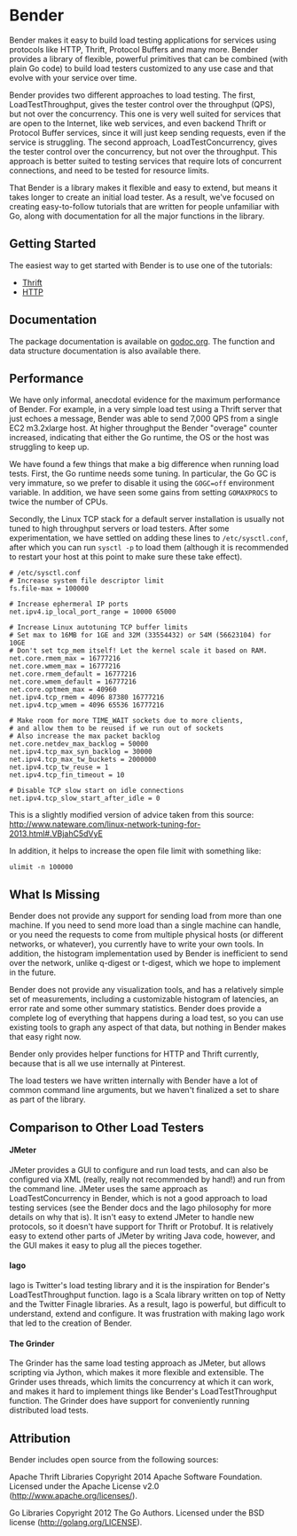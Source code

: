 Bender
======

Bender makes it easy to build load testing applications for services using protocols like HTTP,
Thrift, Protocol Buffers and many more. Bender provides a library of flexible, powerful primitives
that can be combined (with plain Go code) to build load testers customized to any use case and that
evolve with your service over time.

Bender provides two different approaches to load testing. The first, LoadTestThroughput, gives the
tester control over the throughput (QPS), but not over the concurrency. This one is very well
suited for services that are open to the Internet, like web services, and even backend Thrift or
Protocol Buffer services, since it will just keep sending requests, even if the service is
struggling. The second approach, LoadTestConcurrency, gives the tester control over the concurrency,
but not over the throughput. This approach is better suited to testing services that require lots of
concurrent connections, and need to be tested for resource limits.

That Bender is a library makes it flexible and easy to extend, but means it takes longer to create
an initial load tester. As a result, we've focused on creating easy-to-follow tutorials that are
written for people unfamiliar with Go, along with documentation for all the major functions in the
library.

## Getting Started

The easiest way to get started with Bender is to use one of the tutorials:

* [Thrift](https://github.com/pinterest/bender/blob/master/thrift/TUTORIAL.md)
* [HTTP](https://github.com/pinterest/bender/blob/master/http/TUTORIAL.md)

## Documentation

The package documentation is available on [godoc.org](http://godoc.org/github.com/pinterest/bender).
The function and data structure documentation is also available there.

## Performance

We have only informal, anecdotal evidence for the maximum performance of Bender. For example, in a
very simple load test using a Thrift server that just echoes a message, Bender was able to send
7,000 QPS from a single EC2 m3.2xlarge host. At higher throughput the Bender "overage" counter
increased, indicating that either the Go runtime, the OS or the host was struggling to keep up.

We have found a few things that make a big difference when running load tests. First, the Go
runtime needs some tuning. In particular, the Go GC is very immature, so we prefer to disable it
using the `GOGC=off` environment variable. In addition, we have seen some gains from setting
`GOMAXPROCS` to twice the number of CPUs.

Secondly, the Linux TCP stack for a default server installation is usually not tuned to high
throughput servers or load testers. After some experimentation, we have settled on adding these
lines to `/etc/sysctl.conf`, after which you can run `sysctl -p` to load them (although it is
recommended to restart your host at this point to make sure these take effect).

```
# /etc/sysctl.conf
# Increase system file descriptor limit
fs.file-max = 100000

# Increase ephermeral IP ports
net.ipv4.ip_local_port_range = 10000 65000

# Increase Linux autotuning TCP buffer limits
# Set max to 16MB for 1GE and 32M (33554432) or 54M (56623104) for 10GE
# Don't set tcp_mem itself! Let the kernel scale it based on RAM.
net.core.rmem_max = 16777216
net.core.wmem_max = 16777216
net.core.rmem_default = 16777216
net.core.wmem_default = 16777216
net.core.optmem_max = 40960
net.ipv4.tcp_rmem = 4096 87380 16777216
net.ipv4.tcp_wmem = 4096 65536 16777216

# Make room for more TIME_WAIT sockets due to more clients,
# and allow them to be reused if we run out of sockets
# Also increase the max packet backlog
net.core.netdev_max_backlog = 50000
net.ipv4.tcp_max_syn_backlog = 30000
net.ipv4.tcp_max_tw_buckets = 2000000
net.ipv4.tcp_tw_reuse = 1
net.ipv4.tcp_fin_timeout = 10

# Disable TCP slow start on idle connections
net.ipv4.tcp_slow_start_after_idle = 0
```

This is a slightly modified version of advice taken from this source:
http://www.nateware.com/linux-network-tuning-for-2013.html#.VBjahC5dVyE

In addition, it helps to increase the open file limit with something like:

```ulimit -n 100000```

## What Is Missing

Bender does not provide any support for sending load from more than one machine. If you need to
send more load than a single machine can handle, or you need the requests to come from multiple
physical hosts (or different networks, or whatever), you currently have to write your own tools. In
addition, the histogram implementation used by Bender is inefficient to send over the network,
unlike q-digest or t-digest, which we hope to implement in the future.

Bender does not provide any visualization tools, and has a relatively simple set of measurements,
including a customizable histogram of latencies, an error rate and some other summary statistics.
Bender does provide a complete log of everything that happens during a load test, so you can use
existing tools to graph any aspect of that data, but nothing in Bender makes that easy right now.

Bender only provides helper functions for HTTP and Thrift currently, because that is all we use
internally at Pinterest.

The load testers we have written internally with Bender have a lot of common command line arguments,
but we haven't finalized a set to share as part of the library.

## Comparison to Other Load Testers

#### JMeter

JMeter provides a GUI to configure and run load tests, and can also be configured via XML (really,
really not recommended by hand!) and run from the command line. JMeter uses the same approach as
LoadTestConcurrency in Bender, which is not a good approach to load testing services (see the Bender
docs and the Iago philosophy for more details on why that is). It isn't easy to extend JMeter to
handle new protocols, so it doesn't have support for Thrift or Protobuf. It is relatively easy to
extend other parts of JMeter by writing Java code, however, and the GUI makes it easy to plug all
the pieces together.

#### Iago

Iago is Twitter's load testing library and it is the inspiration for Bender's LoadTestThroughput
function. Iago is a Scala library written on top of Netty and the Twitter Finagle libraries. As a
result, Iago is powerful, but difficult to understand, extend and configure. It was frustration with
making Iago work that led to the creation of Bender.

#### The Grinder

The Grinder has the same load testing approach as JMeter, but allows scripting via Jython, which
makes it more flexible and extensible. The Grinder uses threads, which limits the concurrency at
which it can work, and makes it hard to implement things like Bender's LoadTestThroughput function.
The Grinder does have support for conveniently running distributed load tests.

## Attribution

Bender includes open source from the following sources:

Apache Thrift Libraries
Copyright 2014 Apache Software Foundation. Licensed under the Apache License v2.0 (http://www.apache.org/licenses/).

Go Libraries
Copyright 2012 The Go Authors. Licensed under the BSD license (http://golang.org/LICENSE). 
